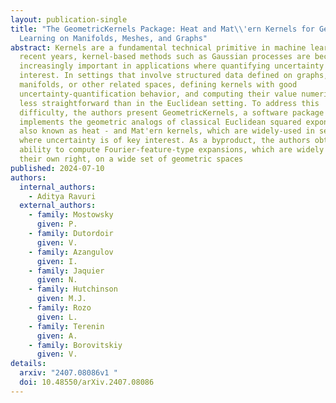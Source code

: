 ```yaml
---
layout: publication-single
title: "The GeometricKernels Package: Heat and Mat\\'ern Kernels for Geometric
  Learning on Manifolds, Meshes, and Graphs"
abstract: Kernels are a fundamental technical primitive in machine learning. In
  recent years, kernel-based methods such as Gaussian processes are becoming
  increasingly important in applications where quantifying uncertainty is of key
  interest. In settings that involve structured data defined on graphs, meshes,
  manifolds, or other related spaces, defining kernels with good
  uncertainty-quantification behavior, and computing their value numerically, is
  less straightforward than in the Euclidean setting. To address this
  difficulty, the authors present GeometricKernels, a software package which
  implements the geometric analogs of classical Euclidean squared exponential -
  also known as heat - and Mat'ern kernels, which are widely-used in settings
  where uncertainty is of key interest. As a byproduct, the authors obtain the
  ability to compute Fourier-feature-type expansions, which are widely used in
  their own right, on a wide set of geometric spaces
published: 2024-07-10
authors:
  internal_authors:
    - Aditya Ravuri
  external_authors:
    - family: Mostowsky
      given: P.
    - family: Dutordoir
      given: V.
    - family: Azangulov
      given: I.
    - family: Jaquier
      given: N.
    - family: Hutchinson
      given: M.J.
    - family: Rozo
      given: L.
    - family: Terenin
      given: A.
    - family: Borovitskiy
      given: V.
details:
  arxiv: "2407.08086v1 "
  doi: 10.48550/arXiv.2407.08086
---
```

